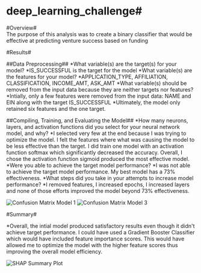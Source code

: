# deep_learning_challenge#

#Overview#<br>
The purpose of this analysis was to create a binary classifier that would be effective at predicting venture success based on funding

#Results# <br>

##Data Preprocessing##
*What variable(s) are the target(s) for your model?
    *IS_SUCCESSFUL is the target for the model
*What variable(s) are the features for your model?
    *APPLICATION_TYPE, AFFILIATION, CLASSIFICATION, INCOME_AMT, ASK_AMT
*What variable(s) should be removed from the input data because they are neither targets nor features?
    *Intially, only a few features were removed from the input data: NAME and EIN along with the target IS_SUCCESSFUL
    *Ultimately, the model only retained six features and the one target.

##Compiling, Training, and Evaluating the Model##
*How many neurons, layers, and activation functions did you select for your neural network model, and why?
    *I selected very few at the end because I was trying to optimize the model. I felt the features where what was causing the model to be less effective than the target. I did train one model with an activation function softmax which significantly decreased the accuracy. Overall, I chose the activation function sigmoid produced the most effective model.
*Were you able to achieve the target model performance?
    *I was not able to achieve the target model performance. My best model has a 73% effectiveness.
*What steps did you take in your attempts to increase model performance?
    *I removed features, I increased epochs, I increased layers and none of those efforts improved the model beyond 73% effectiveness.
    
![Confusion Matrix Model 1](https://github.com/HMiesbauer/deep_learning_challenge/assets/150979374/25250545-c1fc-455e-b12e-0b9fde66bd0f)
![Confusion Matrix Model 3](https://github.com/HMiesbauer/deep_learning_challenge/assets/150979374/869ff9cd-4714-4651-a2cd-f3704e9209d0)
  
#Summary#

*Overall, the intial model produced satisfactory results even though it didn't achieve target performance. I could have used a Gradient Booster Classifier which would have included feature importance scores. This would have allowed me to optimize the model with the higher feature scores thus improving the overall model efficiency.

![SHAP Summary Plot](https://github.com/HMiesbauer/deep_learning_challenge/assets/150979374/33afca65-6719-490a-b2f6-788c8d201afa)
